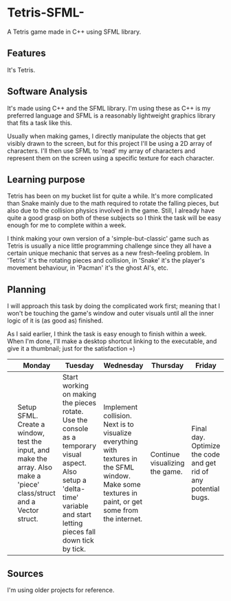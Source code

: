 # Tetris-SFML-
A Tetris game made in C++ using SFML library.

## Features
It's Tetris.

## Software Analysis
It's made using C++ and the SFML library. I'm using these as C++ is my preferred language and SFML is a reasonably lightweight graphics library that fits a task like this.

Usually when making games, I directly manipulate the objects that get visibly drawn to the screen, but for this project I'll be using a 2D array of characters. I'll then use SFML to 'read' my array of characters and represent them on the screen using a specific texture for each character.

## Learning purpose
Tetris has been on my bucket list for quite a while. It's more complicated than Snake mainly due to the math required to rotate the falling pieces, but also due to the collision physics involved in the game. Still, I already have quite a good grasp on both of these subjects so I think the task will be easy enough for me to complete within a week.

I think making your own version of a 'simple-but-classic' game such as Tetris is usually a nice little programming challenge since they all have a certain unique mechanic that serves as a new fresh-feeling problem. In 'Tetris' it's the rotating pieces and collision, in 'Snake' it's the player's movement behaviour, in 'Pacman' it's the ghost AI's, etc.

## Planning 
I will approach this task by doing the complicated work first; meaning that I won't be touching the game's window and outer visuals until all the inner logic of it is (as good as) finished.

As I said earlier, I think the task is easy enough to finish within a week. When I'm done, I'll make a desktop shortcut linking to the executable, and give it a thumbnail; just for the satisfaction =)

| | Monday | Tuesday | Wednesday | Thursday | Friday |
| --- | --- | --- | --- | --- | --- |
||Setup SFML. Create a window, test the input, and make the array. Also make a 'piece' class/struct and a Vector struct.|Start working on making the pieces rotate. Use the console as a temporary visual aspect. Also setup a 'delta-time' variable and start letting pieces fall down tick by tick.|Implement collision. Next is to visualize everything with textures in the SFML window. Make some textures in paint, or get some from the internet.|Continue visualizing the game.|Final day. Optimize the code and get rid of any potential bugs.

## Sources
I'm using older projects for reference.
